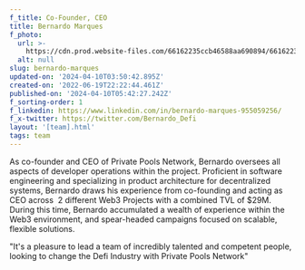 ```yaml
---
f_title: Co-Founder, CEO
title: Bernardo Marques
f_photo:
  url: >-
    https://cdn.prod.website-files.com/66162235ccb46588aa690894/66162235ccb46588aa690898_bernardo-v2.jpg
  alt: null
slug: bernardo-marques
updated-on: '2024-04-10T03:50:42.895Z'
created-on: '2022-06-19T22:22:44.461Z'
published-on: '2024-04-10T05:42:27.242Z'
f_sorting-order: 1
f_linkedin: https://www.linkedin.com/in/bernardo-marques-955059256/
f_x-twitter: https://twitter.com/Bernardo_Defi
layout: '[team].html'
tags: team
---
```


As co-founder and CEO of Private Pools Network, Bernardo oversees all aspects of developer operations within the project. Proficient in software engineering and specializing in product architecture for decentralized systems, Bernardo draws his experience from co-founding and acting as CEO across  2 different Web3 Projects with a combined TVL of $29M. During this time, Bernardo accumulated a wealth of experience within the Web3 environment, and spear-headed campaigns focused on scalable, flexible solutions.

"It's a pleasure to lead a team of incredibly talented and competent people, looking to change the Defi Industry with Private Pools Network"
